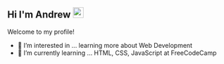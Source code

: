 ## Hi I'm Andrew <img src="https://raw.githubusercontent.com/MartinHeinz/MartinHeinz/master/wave.gif" height="24px" width="24px">

Welcome to my profile! 
- 👀 I’m interested in ... learning more about Web Development 
- 🌱 I’m currently learning ... HTML, CSS, JavaScript at FreeCodeCamp


<!---
anguyen447769/anguyen447769 is a ✨ special ✨ repository because its `README.md` (this file) appears on your GitHub profile.
You can click the Preview link to take a look at your changes.
--->
